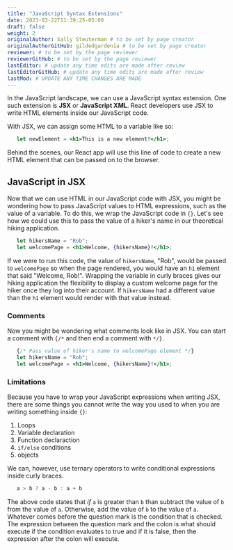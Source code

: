 ```yaml
---
title: "JavaScript Syntax Extensions"
date: 2023-03-22T11:39:25-05:00
draft: false
weight: 2
originalAuthor: Sally Steuterman # to be set by page creator
originalAuthorGitHub: gildedgardenia # to be set by page creator
reviewer: # to be set by the page reviewer
reviewerGitHub: # to be set by the page reviewer
lastEditor: # update any time edits are made after review
lastEditorGitHub: # update any time edits are made after review
lastMod: # UPDATE ANY TIME CHANGES ARE MADE
---
```


In the JavaScript landscape, we can use a JavaScript syntax extension. One such extension is **JSX** or **JavaScript XML**.
React developers use JSX to write HTML elements inside our JavaScript code.

With JSX, we can assign some HTML to a variable like so:

```jsx
   let newElement = <h1>This is a new element!</h1>;
```

Behind the scenes, our React app will use this line of code to create a new HTML element that can be passed on to the browser.

## JavaScript in JSX

Now that we can use HTML in our JavaScript code with JSX, you might be wondering how to pass JavaScript values to HTML expressions, such as the value of a variable. To do this, we wrap the JavaScript code in `{}`. Let's see how we could use this to pass the value of a hiker's name in our theoretical hiking application.

```jsx
   let hikersName = "Rob";
   let welcomePage = <h1>Welcome, {hikersName}!</h1>;
```

If we were to run this code, the value of `hikersName`, "Rob", would be passed to `welcomePage` so when the page rendered, you would have an `h1` element that said "Welcome, Rob!". Wrapping the variable in curly braces gives our hiking application the flexibility to display a custom welcome page for the hiker once they log into their account. If `hikersName` had a different value than the `h1` element would render with that value instead.

### Comments 

Now you might be wondering what comments look like in JSX. You can start a comment with `{/*` and then end a comment with `*/}`. 

```jsx
   {/* Pass value of hiker's name to welcomePage element */}
   let hikersName = "Rob";
   let welcomePage = <h1>Welcome, {hikersName}!</h1>;
```

### Limitations

Because you have to wrap your JavaScript expressions when writing JSX, there are some things you cannot write the way you used to when you are writing something inside `{}`:

1. Loops
1. Variable declaration
1. Function declaraction
1. `if/else` conditions
1. objects

We can, however, use ternary operators to write conditional expressions inside curly braces.

```jsx
   a > b ? a - b : a + b 
```

The above code states that *if* `a` is greater than `b` than subtract the value of `b` from the value of `a`. Otherwise, add the value of `b` to the value of `a`. Whatever comes before the question mark is the condition that is checked. The expression between the question mark and the colon is what should execute if the condition evaluates to true and if it is false, then the expression after the colon will execute.

